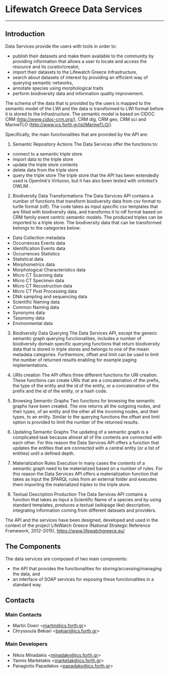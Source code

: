 # Lifewatch Greece Data Services
---
## Introduction

Data Services provide the users with tools in order to:
* publish their datasets and make them available to the community by providing information that allows a user to locate and access the resource and its curator/creator,
* import their datasets to the Lifewatch Greece Infrastructure,
* search about datasets of interest by providing an efficient way of querying semantic networks,
* annotate species using morphological traits
* perform biodiversity data and information quality improvement. 

The schema of the data that is provided by the users is mapped to the semantic model of the LWI and the data is transformed to LWI format before it is stored to the Infrastructure. The semantic model is based on CIDOC CRM (http://www.cidoc-crm.org/), CRM dig, CRM geo, CRM sci and MarineTLO (http://www.ics.forth.gr/isl/MarineTLO/).

Specifically, the main functionalities that are provided by the API are:

1. Semantic Repository Actions
The Data Services offer the functions to:
*	connect to a semantic triple store
*	import data to the triple store
*	update the triple store contents
*	delete data from the triple store
*	query the triple store
The triple store that the API has been extendedly used is Openlink’s Virtuoso, but it has also been tested with ontotext’s OWLIM .

2. Biodiversity Data Transformations
The Data Services API contains a number of functions that transform biodiversity data from csv format to turtle format (rdf). The code takes as input specific csv templates that are filled with biodiversity data, and transforms it to rdf format based on CRM family event centric semantic models. The produced triples can be imported to a triple store. The biodiversity data that can be transformed belongs to the categories below:
*	Data Collection metadata
*	Occurrences Events data
*	Identification Events data
*	Occurrences Statistics 
*	Statistical data
*	Morphometrics data
*	Morphological Characteristics data
*	Micro CT Scanning data
*	Micro CT Specimen data
*	Micro CT Recostruction data
*	Micro CT Post Processing data
*	DNA sampling and sequencing data
*	Scientific Naming data
*	Common Naming data
*	Synonyms data
*	Taxonomy data
*	Environmental data

3. Biodiversity Data Querying
The Data Services API, except the generic semantic graph querying functionalities, includes a number of biodiversity domain specific querying functions that return biodiversity data that is stored in triple stores and belongs to one of the meain metadata categories. Furthermore, offset and limit can be used to limit the number of returned results enabling for example paging implementations.

4. URIs creation
The API offers three different functions for URI creation. These functions can create URIs that are a concatenation of the prefix, the type of the entity and the id of the entity, or a concatenation of the prefix and the id of the entity, or a hash code.

5.	Browsing Semantic Graphs
Two functions for browsing the semantic graphs have been created. The one returns all the outgoing nodes, and their types, of an entity and the other all the incoming nodes, and their types, to an entity. Similar to the querying functions the offset and limit option is provided to limit the number of the returned results.

6.	Updating Semantic Graphs
The updating of a semantic  graph is a complicated task because almost all of the contents are connected with each other. For this reason the Data Services API offers a function that updates the entities that are connected with a central entity (or a list of entities) until a defined depth.

7. Materialization Rules Execution
In many cases the contents of a semantic graph need to be materialized based on a number of rules. For this reason the Data Services API offers a materialization function that takes as input the SPARQL rules from an external folder and executes them importing the materialized triples to the triple store.

8.	Textual Description Production
The Data Services API contains a function that takes as input a Scientific Name of a species and by using standard templates, produces a textual (wikipage like) description, integrating information coming from different datasets and providers.

The API and the services have been designed, developed and used in the context of the project LifeWatch Greece (National Strategic Reference Framework, 2012-2015), https://www.lifewatchgreece.eu/

## The Components

The data services are composed of two main components:
* the API that provides the functionalities for storing/accessing/managing the data, and
* an interface of SOAP services for exposing these functionalities in a standard way.

## Contacts
### Main Contacts
*  Martin Doerr &lt;martin@ics.forth.gr&gt;
*  Chryssoula Bekiari &lt;bekiari@ics.forth.gr&gt;

### Main Developers
*  Nikos Minadakis &lt;minadakn@ics.forth.gr&gt;
*  Yannis Marketakis &lt;marketak@ics.forth.gr&gt;
*  Panagiotis Papadakos &lt;papadako@ics.forth.gr&gt;
